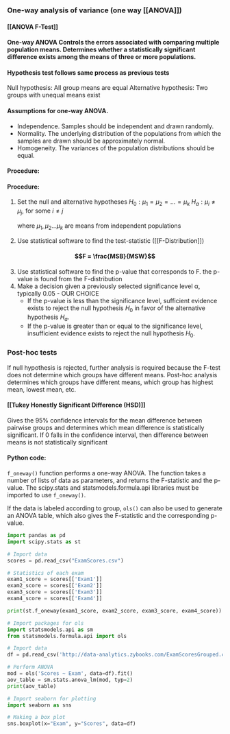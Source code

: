 ### One-way analysis of variance (one way [[ANOVA]])
#### [[ANOVA F-Test]]
#### One-way ANOVA Controls the errors associated with comparing multiple population means. Determines whether a statistically significant difference exists among the means of three or more populations.

#### Hypothesis test follows same process as previous tests
Null hypothesis: All group means are equal
Alternative hypothesis: Two groups with unequal means exist

#### Assumptions for one-way ANOVA.

- Independence. Samples should be independent and drawn randomly.
- Normality. The underlying distribution of the populations from which the samples are drawn should be approximately normal.
- Homogeneity. The variances of the population distributions should be equal.

#### Procedure:
#### Procedure:
1. Set the null and alternative hypotheses
	$H_0: \mu_1 = \mu_2 = ... = \mu_k$
	$H_a: \mu_i \neq \mu_j, ~\text{for some}~ i \neq j$
	
    where $\mu_1, \mu_2...\mu_k$ are means from independent populations
    
2. Use statistical software to find the test-statistic ([[F-Distribution]])
#### $$F = \frac{MSB}{MSW}$$
    
3. Use statistical software to find the p-value that corresponds to F. the p-value is found from the F-distribution
4. Make a decision given a previously selected significance level α, typically 0.05 - OUR CHOICE
    - If the p-value is less than the significance level, sufficient evidence exists to reject the null hypothesis $H_0$ in favor of the alternative hypothesis $H_a$.
    - If the p-value is greater than or equal to the significance level, insufficient evidence exists to reject the null hypothesis $H_0$.


### Post-hoc tests
If null hypothesis is rejected, further analysis is required because the F-test does not determine which groups have different means. Post-hoc analysis determines which groups have different means, which group has highest mean, lowest mean, etc.
#### [[Tukey Honestly Significant Difference (HSD)]]
Gives the 95% confidence intervals for the mean difference between pairwise groups and determines which mean difference is statistically significant. If 0 falls in the confidence interval, then difference between means is not statistically significant

#### Python code:
`f_oneway()` function performs a one-way ANOVA. The function takes a number of lists of data as parameters, and returns the F-statistic and the p-value. The scipy.stats and statsmodels.formula.api libraries must be imported to use `f_oneway()`.

If the data is labeled according to group, `ols()` can also be used to generate an ANOVA table, which also gives the F-statistic and the corresponding p-value.

```python
import pandas as pd
import scipy.stats as st

# Import data
scores = pd.read_csv("ExamScores.csv")

# Statistics of each exam
exam1_score = scores[['Exam1']]
exam2_score = scores[['Exam2']]
exam3_score = scores[['Exam3']]
exam4_score = scores[['Exam4']]

print(st.f_oneway(exam1_score, exam2_score, exam3_score, exam4_score))

# Import packages for ols
import statsmodels.api as sm
from statsmodels.formula.api import ols

# Import data
df = pd.read_csv('http://data-analytics.zybooks.com/ExamScoresGrouped.csv')

# Perform ANOVA
mod = ols('Scores ~ Exam', data=df).fit()
aov_table = sm.stats.anova_lm(mod, typ=2)
print(aov_table)

# Import seaborn for plotting
import seaborn as sns

# Making a box plot
sns.boxplot(x="Exam", y="Scores", data=df)

```


